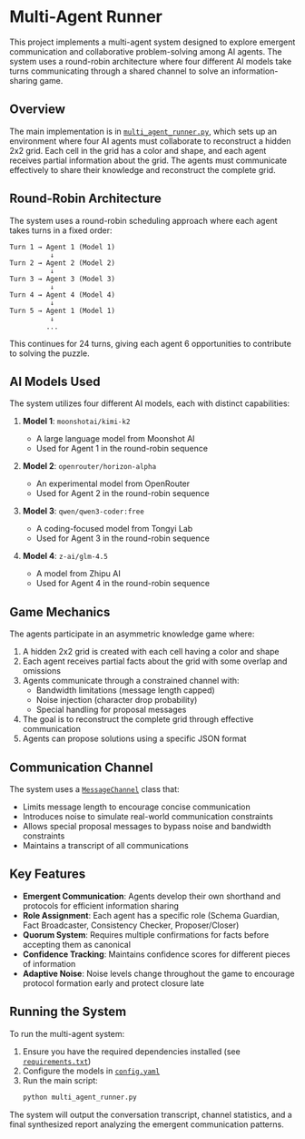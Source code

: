 # Multi-Agent Runner

This project implements a multi-agent system designed to explore emergent communication and collaborative problem-solving among AI agents. The system uses a round-robin architecture where four different AI models take turns communicating through a shared channel to solve an information-sharing game.

## Overview

The main implementation is in [`multi_agent_runner.py`](multi_agent_runner.py), which sets up an environment where four AI agents must collaborate to reconstruct a hidden 2x2 grid. Each cell in the grid has a color and shape, and each agent receives partial information about the grid. The agents must communicate effectively to share their knowledge and reconstruct the complete grid.

## Round-Robin Architecture

The system uses a round-robin scheduling approach where each agent takes turns in a fixed order:

```
Turn 1 → Agent 1 (Model 1)
          ↓
Turn 2 → Agent 2 (Model 2)
          ↓
Turn 3 → Agent 3 (Model 3)
          ↓
Turn 4 → Agent 4 (Model 4)
          ↓
Turn 5 → Agent 1 (Model 1)
          ↓
         ...
```

This continues for 24 turns, giving each agent 6 opportunities to contribute to solving the puzzle.

## AI Models Used

The system utilizes four different AI models, each with distinct capabilities:

1. **Model 1**: `moonshotai/kimi-k2`
   - A large language model from Moonshot AI
   - Used for Agent 1 in the round-robin sequence

2. **Model 2**: `openrouter/horizon-alpha`
   - An experimental model from OpenRouter
   - Used for Agent 2 in the round-robin sequence

3. **Model 3**: `qwen/qwen3-coder:free`
   - A coding-focused model from Tongyi Lab
   - Used for Agent 3 in the round-robin sequence

4. **Model 4**: `z-ai/glm-4.5`
   - A model from Zhipu AI
   - Used for Agent 4 in the round-robin sequence

## Game Mechanics

The agents participate in an asymmetric knowledge game where:

1. A hidden 2x2 grid is created with each cell having a color and shape
2. Each agent receives partial facts about the grid with some overlap and omissions
3. Agents communicate through a constrained channel with:
   - Bandwidth limitations (message length capped)
   - Noise injection (character drop probability)
   - Special handling for proposal messages
4. The goal is to reconstruct the complete grid through effective communication
5. Agents can propose solutions using a specific JSON format

## Communication Channel

The system uses a [`MessageChannel`](multi_agent_runner.py:18) class that:
- Limits message length to encourage concise communication
- Introduces noise to simulate real-world communication constraints
- Allows special proposal messages to bypass noise and bandwidth constraints
- Maintains a transcript of all communications

## Key Features

- **Emergent Communication**: Agents develop their own shorthand and protocols for efficient information sharing
- **Role Assignment**: Each agent has a specific role (Schema Guardian, Fact Broadcaster, Consistency Checker, Proposer/Closer)
- **Quorum System**: Requires multiple confirmations for facts before accepting them as canonical
- **Confidence Tracking**: Maintains confidence scores for different pieces of information
- **Adaptive Noise**: Noise levels change throughout the game to encourage protocol formation early and protect closure late

## Running the System

To run the multi-agent system:

1. Ensure you have the required dependencies installed (see [`requirements.txt`](requirements.txt))
2. Configure the models in [`config.yaml`](config.yaml)
3. Run the main script:
   ```bash
   python multi_agent_runner.py
   ```

The system will output the conversation transcript, channel statistics, and a final synthesized report analyzing the emergent communication patterns.